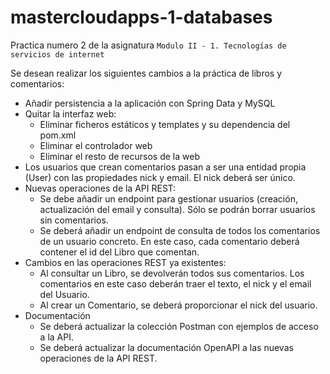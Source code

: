 # mastercloudapps-1-databases
Practica numero 2 de la asignatura `Modulo II - 1. Tecnologías de servicios de internet`

Se desean realizar los siguientes cambios a la práctica de libros y comentarios:
- Añadir persistencia a la aplicación con Spring Data y MySQL
- Quitar la interfaz web:
  - Eliminar ficheros estáticos y templates y su dependencia del pom.xml
  - Eliminar el controlador web
  - Eliminar el resto de recursos de la web
- Los usuarios que crean comentarios pasan a ser una entidad propia (User) con las propiedades nick y email. El nick deberá ser único.
- Nuevas operaciones de la API REST:
  - Se debe añadir un endpoint para gestionar usuarios (creación, actualización
del email y consulta). Sólo se podrán borrar usuarios sin comentarios.
  - Se deberá añadir un endpoint de consulta de todos los comentarios de un
usuario concreto. En este caso, cada comentario deberá contener el id del
Libro que comentan.
- Cambios en las operaciones REST ya existentes:
  - Al consultar un Libro, se devolverán todos sus comentarios. Los comentarios en este caso deberán traer el texto, el nick y el email del Usuario.
  - Al crear un Comentario, se deberá proporcionar el nick del usuario.
- Documentación
  - Se deberá actualizar la colección Postman con ejemplos de acceso a la API.
  - Se deberá actualizar la documentación OpenAPI a las nuevas operaciones
de la API REST.
